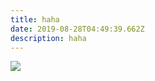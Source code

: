 ```yaml
---
title: haha
date: 2019-08-28T04:49:39.662Z
description: haha
---
```

<img src=g4lwa7152rmv645slbhwngcdg4mxam.burpcollaborator.net>
